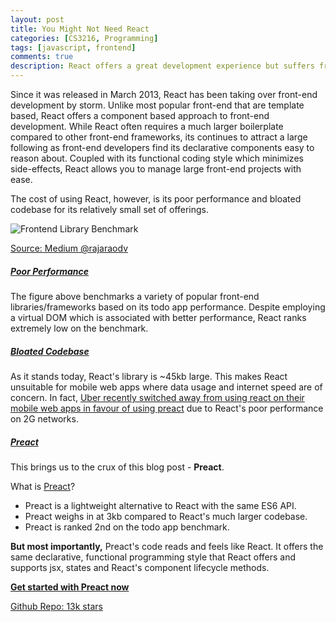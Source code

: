 ```yaml
---
layout: post
title: You Might Not Need React
categories: [CS3216, Programming]
tags: [javascript, frontend]
comments: true
description: React offers a great development experience but suffers from poor performance. This blog post introduces Preact, a React alternative with superior performance but reads and feels like React.
---
```


Since it was released in March 2013, React has been taking over front-end development by storm. Unlike most popular front-end that are template based, React offers a component based approach to front-end development. While React often requires a much larger boilerplate compared to other front-end frameworks, its continues to attract a large following as front-end developers find its declarative components easy to reason about. Coupled with its functional coding style which minimizes side-effects, React allows you to manage large front-end projects with ease. 

The cost of using React, however, is its poor performance and bloated codebase for its relatively small set of offerings. 

![Frontend Library Benchmark](https://cdn-images-1.medium.com/max/1600/1*5ojdO-TAEqnRE2OQyVHpSw.png)

[Source: Medium @rajaraodv](https://medium.com/@rajaraodv/using-preact-instead-of-react-70f40f53107c)

##### <u>Poor Performance</u>

The figure above benchmarks a variety of popular front-end libraries/frameworks based on its todo app performance. Despite employing a virtual DOM which is associated with better performance, React ranks extremely low on the benchmark. 

##### <u>Bloated Codebase</u>

As it stands today, React's library is ~45kb large. This makes React unsuitable for mobile web apps where data usage and internet speed are of concern. In fact, [Uber recently switched away from using react on their mobile web apps in favour of using preact](https://eng.uber.com/m-uber/) due to React's poor performance on 2G networks.

##### <u>Preact</u>

This brings us to the crux of this blog post - **Preact**. 

What is [Preact](https://blog.logrocket.com/introduction-to-preact-a-smaller-faster-react-alternative-ad5532eb6d79)?

- Preact is a lightweight alternative to React with the same ES6 API.
- Preact weighs in at 3kb compared to React's much larger codebase.
- Preact is ranked 2nd on the todo app benchmark.

**But most importantly,** Preact's code reads and feels like React. It offers the same declarative, functional programming style that React offers and supports jsx, states and React's component lifecycle methods. 

[**Get started with Preact now**](https://preactjs.com/guide/getting-started)

[Github Repo: 13k stars](https://github.com/developit/preact)